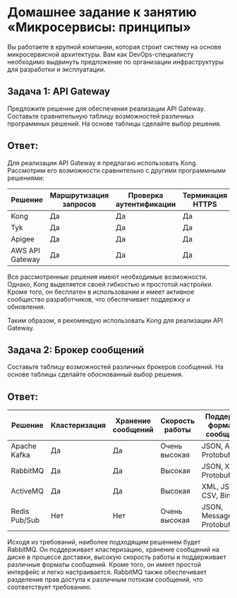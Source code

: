 # Домашнее задание к занятию «Микросервисы: принципы»

Вы работаете в крупной компании, которая строит систему на основе микросервисной архитектуры.
Вам как DevOps-специалисту необходимо выдвинуть предложение по организации инфраструктуры для разработки и эксплуатации.

## Задача 1: API Gateway 

Предложите решение для обеспечения реализации API Gateway. Составьте сравнительную таблицу возможностей различных программных решений. На основе таблицы сделайте выбор решения.

## Ответ:
Для реализации API Gateway я предлагаю использовать Kong. Рассмотрим его возможности сравнительно с другими программными решениями:

| Решение | Маршрутизация запросов | Проверка аутентификации | Терминация HTTPS |
|---------|-----------------------|--------------------------|------------------|
| Kong    | Да                    | Да                       | Да               |
| Tyk     | Да                    | Да                       | Да               |
| Apigee  | Да                    | Да                       | Да               |
| AWS API Gateway | Да            | Да                       | Да               |

Все рассмотренные решения имеют необходимые возможности. Однако, Kong выделяется своей гибкостью и простотой настройки. Кроме того, он бесплатен в использовании и имеет активное сообщество разработчиков, что обеспечивает поддержку и обновления. 

Таким образом, я рекомендую использовать Kong для реализации API Gateway.

## Задача 2: Брокер сообщений

Составьте таблицу возможностей различных брокеров сообщений. На основе таблицы сделайте обоснованный выбор решения.

## Ответ:
| Решение | Кластеризация | Хранение сообщений | Скорость работы | Поддержка форматов сообщений | Разделение прав доступа | Простота эксплуатации |
|---------|---------------|---------------------|----------------|------------------------------|--------------------------|------------------------|
| Apache Kafka | Да             | Да                  | Очень высокая  | JSON, Avro, Protobuf          | Да                       | Сложная                 |
| RabbitMQ | Да             | Да                  | Высокая         | JSON, XML, Protobuf           | Да                       | Простая                 |
| ActiveMQ | Да             | Да                  | Высокая         | XML, JSON, CSV, Binary        | Да                       | Простая                 |
| Redis Pub/Sub | Нет            | Нет                 | Очень высокая  | JSON, MessagePack, Protobuf   | Нет                      | Простая                 |

Исходя из требований, наиболее подходящим решением будет RabbitMQ. Он поддерживает кластеризацию, хранение сообщений на диске в процессе доставки, высокую скорость работы и поддерживает различные форматы сообщений. Кроме того, он имеет простой интерфейс и легко настраивается. RabbitMQ также обеспечивает разделение прав доступа к различным потокам сообщений, что соответствует требованию.

